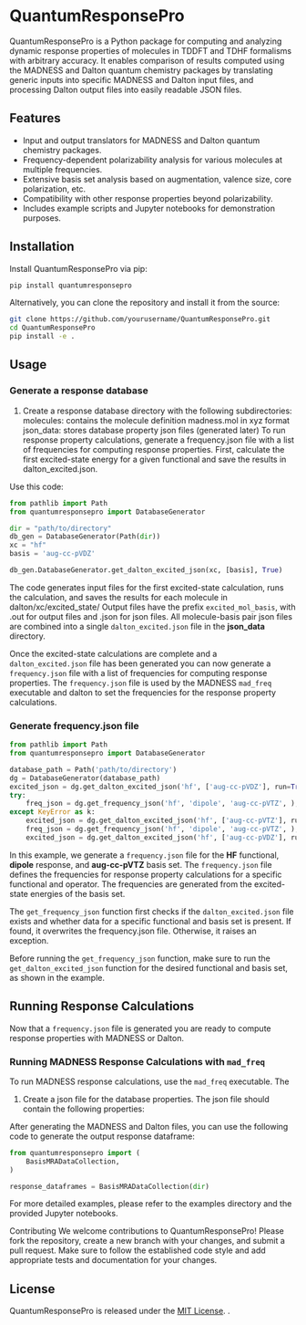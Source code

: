# QuantumResponsePro

QuantumResponsePro is a Python package for computing and analyzing dynamic
response properties of molecules in TDDFT and TDHF formalisms with
arbitrary accuracy. It enables comparison of results computed using the
MADNESS and Dalton quantum
chemistry packages by translating generic inputs into specific MADNESS and
Dalton input files, and processing Dalton
output files into easily readable JSON files.

## Features

- Input and output translators for MADNESS and Dalton quantum chemistry
  packages.
- Frequency-dependent polarizability analysis for various molecules at multiple
  frequencies.
- Extensive basis set analysis based on augmentation, valence size, core
  polarization, etc.
- Compatibility with other response properties beyond polarizability.
- Includes example scripts and Jupyter notebooks for demonstration purposes.

## Installation

Install QuantumResponsePro via pip:

```bash
pip install quantumresponsepro
```

Alternatively, you can clone the repository and install it from the source:

```bash
git clone https://github.com/yourusername/QuantumResponsePro.git
cd QuantumResponsePro
pip install -e .
```

## Usage

### Generate a response database

1. Create a response database directory with the following subdirectories:
   molecules: contains the molecule definition madness.mol in xyz format
   json_data: stores database property json files (generated later)
   To run response property calculations, generate a frequency.json file with a
   list of frequencies for computing
   response properties. First, calculate the first excited-state energy for a
   given functional and save the results in
   dalton_excited.json.

Use this code:

```python
from pathlib import Path
from quantumresponsepro import DatabaseGenerator

dir = "path/to/directory"
db_gen = DatabaseGenerator(Path(dir))
xc = "hf"
basis = 'aug-cc-pVDZ'

db_gen.DatabaseGenerator.get_dalton_excited_json(xc, [basis], True)
```

The code generates input files for the first excited-state calculation, runs the
calculation, and saves the results for
each molecule in dalton/xc/excited_state/
Output files have the prefix `excited_mol_basis`, with .out for output files and
.json for json files.
All molecule-basis pair json files are combined into a
single `dalton_excited.json` file in the **json_data** directory.

Once the excited-state calculations are complete and a `dalton_excited.json`
file has been generated you
can now generate a `frequency.json` file with a list of frequencies for
computing response properties.
The `frequency.json` file is used by the MADNESS `mad_freq` executable and
dalton to set the frequencies for
the response property calculations.

### Generate frequency.json file

```python
from pathlib import Path
from quantumresponsepro import DatabaseGenerator

database_path = Path('path/to/directory')
dg = DatabaseGenerator(database_path)
excited_json = dg.get_dalton_excited_json('hf', ['aug-cc-pVDZ'], run=True)
try:
    freq_json = dg.get_frequency_json('hf', 'dipole', 'aug-cc-pVTZ', ), .5
except KeyError as k:
    excited_json = dg.get_dalton_excited_json('hf', ['aug-cc-pVTZ'], run=True)
    freq_json = dg.get_frequency_json('hf', 'dipole', 'aug-cc-pVTZ', ), .5
    excited_json = dg.get_dalton_excited_json('hf', ['aug-cc-pVDZ'], run=True)
```

In this example, we generate a `frequency.json` file for the **HF** functional,
**dipole** response, and **aug-cc-pVTZ**
basis set.
The `frequency.json` file defines the frequencies for response property
calculations for a specific functional and
operator.
The frequencies are generated from the excited-state energies of the basis set.

The `get_frequency_json` function first checks if the `dalton_excited.json` file
exists and whether data for a specific
functional and basis set is present. If found, it overwrites the frequency.json
file. Otherwise, it raises an exception.

Before running the `get_frequency_json` function, make sure to run
the `get_dalton_excited_json` function for the
desired
functional and basis set, as shown in the example.

## Running Response Calculations

Now that a `frequency.json` file is generated you are ready to compute response properties
with MADNESS or Dalton.

### Running MADNESS Response Calculations with `mad_freq`

To run MADNESS response calculations, use the `mad_freq` executable. The

1. Create a json file for the database properties. The json file should contain
   the following properties:

After generating the MADNESS and Dalton files, you can use the following code to
generate the output response dataframe:

```python
from quantumresponsepro import (
    BasisMRADataCollection,
)

response_dataframes = BasisMRADataCollection(dir)

```

For more detailed examples, please refer to the examples directory and the
provided Jupyter notebooks.

Contributing
We welcome contributions to QuantumResponsePro! Please fork the repository,
create a new branch with your changes, and
submit a pull request. Make sure to follow the established code style and add
appropriate tests and documentation for
your changes.

## License

QuantumResponsePro is released under the [MIT License](LICENSE.txt).
.



